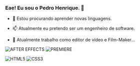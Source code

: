 ### Eae! Eu sou o Pedro Henrique. 👋

- 🌱 Estou procurando aprender novas linguagens.
- 📫 Atualmente eu pretendo ser um engenheiro de software.

- 🎥 Atualmente trabalho como editor de vídeo e Film-Maker...



![AFTER EFFECTS]([https://img.shields.io/badge/html%205-grey?style=for-the-badge&logo=html5&logoColor=white&labelColor=8E2DE2](https://img.shields.io/badge/Adobe%20after%20affects-CF96FD?style=for-the-badge&logo=Adobe%20after%20effects&logoColor=393665))
![PREMIERE](https://img.shields.io/badge/Adobe%20Premiere%20Pro-9999FF?style=for-the-badge&logo=Adobe%20Premiere%20Pro&logoColor=white)

![HTML5](https://img.shields.io/badge/HTML5-E34F26?style=for-the-badge&logo=html5&logoColor=white)
![CSS3](https://img.shields.io/badge/CSS3-1572B6?style=for-the-badge&logo=css3&logoColor=white)
